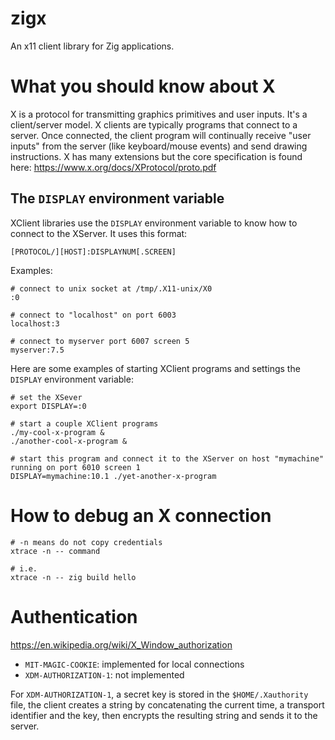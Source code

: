 # zigx

An x11 client library for Zig applications.

# What you should know about X

X is a protocol for transmitting graphics primitives and user inputs. It's a client/server model. X clients are typically programs that connect to a server.  Once connected, the client program will continually receive "user inputs" from the server (like keyboard/mouse events) and send drawing instructions. X has many extensions but the core specification is found here: https://www.x.org/docs/XProtocol/proto.pdf

## The `DISPLAY` environment variable

XClient libraries use the `DISPLAY` environment variable to know how to connect to the XServer.  It uses this format:

```
[PROTOCOL/][HOST]:DISPLAYNUM[.SCREEN]
```

Examples:

```
# connect to unix socket at /tmp/.X11-unix/X0
:0

# connect to "localhost" on port 6003
localhost:3

# connect to myserver port 6007 screen 5
myserver:7.5
```

Here are some examples of starting XClient programs and settings the `DISPLAY` environment variable:

```
# set the XSever
export DISPLAY=:0

# start a couple XClient programs
./my-cool-x-program &
./another-cool-x-program &

# start this program and connect it to the XServer on host "mymachine" running on port 6010 screen 1
DISPLAY=mymachine:10.1 ./yet-another-x-program
```

# How to debug an X connection

```
# -n means do not copy credentials
xtrace -n -- command

# i.e.
xtrace -n -- zig build hello
```

# Authentication

https://en.wikipedia.org/wiki/X_Window_authorization

* `MIT-MAGIC-COOKIE`: implemented for local connections
* `XDM-AUTHORIZATION-1`: not implemented

For `XDM-AUTHORIZATION-1`, a secret key is stored in the `$HOME/.Xauthority` file, the client creates a string
by concatenating the current time, a transport identifier and the key, then encrypts the resulting string
and sends it to the server.
